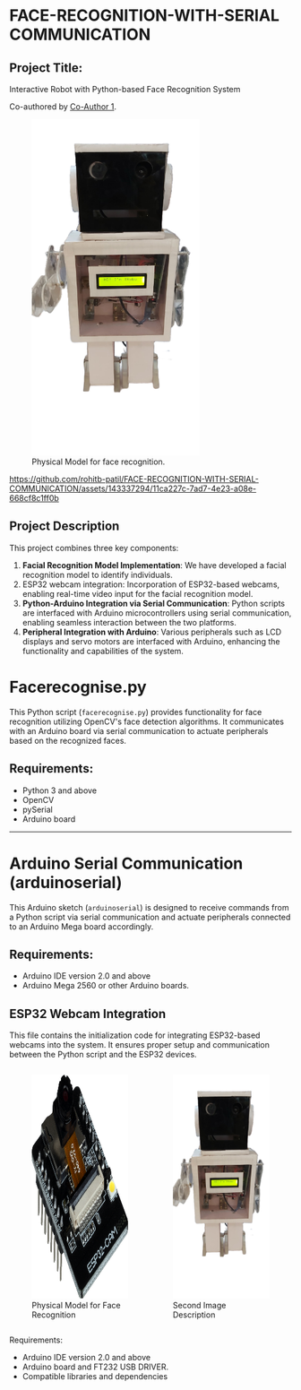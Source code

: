 # FACE-RECOGNITION-WITH-SERIAL COMMUNICATION

## Project Title:
Interactive Robot with Python-based Face Recognition System

Co-authored by [Co-Author 1](https://github.com/chinmayeebl).

<figure>
  <img src="robo.png" alt="Image" style="width:300px;height:600px;">
  <figcaption>Physical Model for face recognition.</figcaption>
</figure>

https://github.com/rohitb-patil/FACE-RECOGNITION-WITH-SERIAL-COMMUNICATION/assets/143337294/11ca227c-7ad7-4e23-a08e-668cf8c1ff0b

## Project Description

This project combines three key components: 
1. **Facial Recognition Model Implementation**: We have developed a facial recognition model to identify individuals.
2. ESP32 webcam integration: Incorporation of ESP32-based webcams, enabling real-time video input for the facial recognition model.
3. **Python-Arduino Integration via Serial Communication**: Python scripts are interfaced with Arduino microcontrollers using serial communication, enabling seamless interaction between the two platforms.
4. **Peripheral Integration with Arduino**: Various peripherals such as LCD displays and servo motors are interfaced with Arduino, enhancing the functionality and capabilities of the system.


# Facerecognise.py

This Python script (`facerecognise.py`) provides functionality for face recognition utilizing OpenCV's face detection algorithms. It communicates with an Arduino board via serial communication to actuate peripherals based on the recognized faces.


## Requirements:
- Python 3 and above
- OpenCV
- pySerial
- Arduino board

---

# Arduino Serial Communication (arduinoserial)

This Arduino sketch (`arduinoserial`) is designed to receive commands from a Python script via serial communication and actuate peripherals connected to an Arduino Mega board accordingly.


## Requirements:
- Arduino IDE  version 2.0 and above
- Arduino Mega 2560 or other Arduino boards.


## ESP32 Webcam Integration
This file contains the initialization code for integrating ESP32-based webcams into the system. It ensures proper setup and communication between the Python script and the ESP32 devices.


<div style="display: flex; justify-content: space-between;">
    <div style="flex: 1;">
        <figure>
            <img src="SBC-ESP32-Cam_1.png" alt="Image 1" style="width:300px;height:400px;">
            <figcaption>Physical Model for Face Recognition</figcaption>
        </figure>
    </div>
    <div style="flex: 1;">
        <figure>
            <img src="robo.png" alt="Image 2" style="width:300px;height:400px;">
            <figcaption>Second Image Description</figcaption>
        </figure>
    </div>
</div>


Requirements:
- Arduino IDE  version 2.0 and above
- Arduino board and FT232 USB DRIVER.
- Compatible libraries and dependencies

